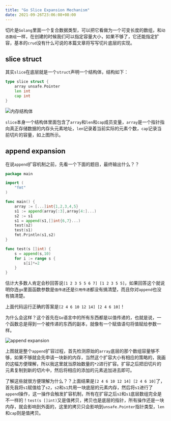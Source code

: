 ```yaml
---
title: "Go Slice Expansion Mechanism"
date: 2021-09-26T23:06:08+08:00
---
```

切片是`Golang`里面一个复合数据类型，可以把它看做为一个可变长度的数组，和`动态数组`一样，在创建的时候我们可以指定容量大小，如果不够了，它还能指定扩容，基本的`crud`没有什么可说的本篇文章将写写切片底层的实现。


## slice struct

其实`slice`在底层就是一个`struct`声明一个结构体，结构如下：

```go
type slice struct {
    array unsafe.Pointer
    len int
    cap int
}
```

![内存结构体](https://tva1.sinaimg.cn/large/008i3skNgy1guu9lfrp8tj60kt070q3f02.jpg)


`slice`本身一个结构体里面包含了`array`和`len`和`cap`成员变量，`array`是一个指针指向真正存储数据的内存头元素地址，`len`记录着当前实际的元素个数，`cap`记录当前切片的容量，如上图所示。



## append expansion


在说`append`扩容机制之前，先看一个下面的题目，最终输出什么？？

```go
package main

import (
	"fmt"
)

func main() {
    array := [...]int{1,2,3,4,5}
    s1 := append(array[:3],array[4:]...)
    s2 := s1
    s1 = append(s1,[]int{6,7}...)
    test(s2)
    test(s1)
    fmt.Println(s1,s2) 
}

func test(s []int) {
    s = append(s,10)
    for i := range s {
        s[i]*=2
    }
}
```
估计大多数人肯定会秒回答说`[1 2 3 5 5 6 7] [1 2 3 5 5]`，如果回答这个就说明你连`go`里面函数参数是`值传递`还是`引用传递`都没有搞清楚，而且你对`append`也没有搞清楚。

上面代码运行正确的答案是`[2 4 6 10 12 14] [2 4 6 10]`！

为什么会这样？这个首先在`Go`语言中的所有东西都是以值传递的，也就是说，一个函数总是得到一个被传递的东西的副本，就像有一个赋值语句将值赋给参数一样。


![append expansion](https://tva1.sinaimg.cn/large/008i3skNgy1guubusz0luj60kp09i0t502.jpg)

上图就是整个`append`扩容过程，首先检测原始的`array`底层的那个数组容量够不够，如果不够就会先申请一块新的内存，当然这个扩容大小有相应的策略的，我画的这幅方便理解，所以我这里就当原始数量的`*2`进行扩容。扩容之后把旧切片的元素复制到新的切片中，然后将相应的添加的元素追加进去即可。


了解这些就很方便理解为什么？？上面结果是`[2 4 6 10 12 14] [2 4 6 10]`了，首先我将`s1`赋值给了`s2`，`s2`和`s1`共用一块底层的元素内存，然后将`s1`进行了`append`操作，这一操作会触发扩容机制，所有在扩容之后`s2`和`s1`底层数组完全是不一样的！`test(s []int)`又是值拷贝，拷贝也是底层的指针，所有操作还是一块内存，就会影响到外面的，这里的拷贝只会影响到`unsafe.Pointer`指针类型，`len`和`cap`则是值拷贝。

